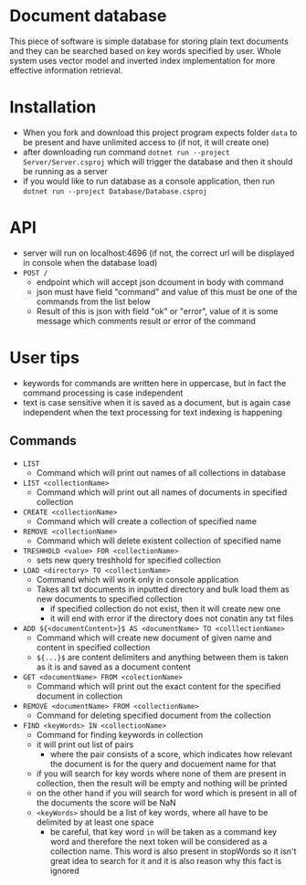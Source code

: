 # Document database
This piece of software is simple database for storing plain text documents and they can be searched based on key words specified by user. Whole system uses vector model and inverted index implementation for more effective information retrieval.

# Installation
- When you fork and download this project program expects folder `data` to be present and have unlimited access to (if not, it will create one)
- after downloading run command `dotnet run --project Server/Server.csproj` which will trigger the database and then it should be running as a server
- if you would like to run database as a console application, then run `dotnet run --project Database/Database.csproj`

# API
- server will run on localhost:4696 (if not, the correct url will be displayed in console when the database load)
- `POST /`
    - endpoint which will accept json dcoument in body with command
    - json must have field "command" and value of this must be one of the commands from the list below
    - Result of this is json with field "ok" or "error", value of it is some message which comments result or error of the command

# User tips
- keywords for commands are written here in uppercase, but in fact the command processing is case independent
- text is case sensitive when it is saved as a document, but is again case independent when the text processing for text indexing is happening

## Commands
- `LIST`
    - Command which will print out names of all collections in database
- `LIST <collectionName>`
    - Command which will print out all names of documents in specified collection
- `CREATE <collectionName>`
    - Command which will create a collection of specified name
- `REMOVE <collectionName>`
    - Command which will delete existent collection of specified name
- `TRESHHOLD <value> FOR <collectionName>`
    - sets new query treshhold for specified collection
- `LOAD <directory> TO <collectionName>`
    - Command which will work only in console application
    - Takes all txt documents in inputted directory and bulk load them as new documents to specified collection
        - if specified collection do not exist, then it will create new one
        - it will end with error if the directory does not conatin any txt files
- `ADD ${<documentContent>}$ AS <documentName> TO <colllectionName>`
    - Command which will create new document of given name and content in specified collection
    - `${...}$` are content delimiters and anything between them is taken as it is and saved as a document content
- `GET <documentName> FROM <colectionName>`
    - Command which will print out the exact content for the specified document in collection
- `REMOVE <documentName> FROM <collectionName>`
    - Command for deleting specified document from the collection
- `FIND <keyWords> IN <collectionName>`
    - Command for finding keywords in collection
    - it will print out list of pairs
        - where the pair consists of a score, which indicates how relevant the document is for the query and docuement name for that
    - if you will search for key words where none of them are present in collection, then the result will be empty and nothing will be printed
    - on the other hand if you will search for word which is present in all of the documents the score will be NaN
    - `<keyWords>` should be a list of key words, where all have to be delimited by at least one space
        - be careful, that key word `in` will be taken as a command key word and therefore the next token will be considered as a collection name. This word is also present in stopWords so it isn't great idea to search for it and it is also reason why this fact is ignored
